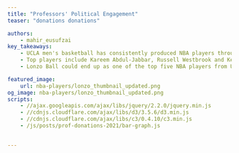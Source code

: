 ```yaml
---
title: "Professors' Political Engagement"
teaser: "donations donations"

authors:
    - mahir_eusufzai
key_takeaways:
    - UCLA men's basketball has consistently produced NBA players through the years.
    - Top players include Kareem Abdul-Jabbar, Russell Westbrook and Kevin Love.
    - Lonzo Ball could end up as one of the top five NBA players from UCLA.

featured_image:
    url: nba-players/lonzo_thumbnail_updated.png
og_image: nba-players/lonzo_thumbnail_updated.png
scripts:
    - //ajax.googleapis.com/ajax/libs/jquery/2.2.0/jquery.min.js
    - //cdnjs.cloudflare.com/ajax/libs/d3/3.5.6/d3.min.js
    - //cdnjs.cloudflare.com/ajax/libs/c3/0.4.10/c3.min.js
    - /js/posts/prof-donations-2021/bar-graph.js
    

---
```


<div id='topucla-chart'></div>

